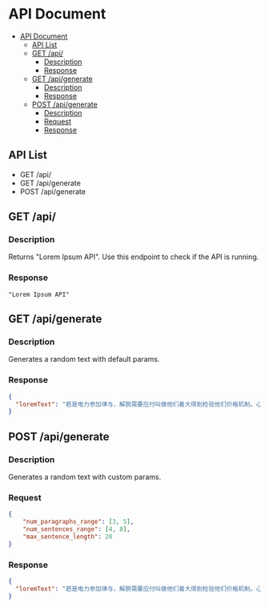 # API Document

- [API Document](#api-document)
  - [API List](#api-list)
  - [GET /api/](#get-api)
    - [Description](#description)
    - [Response](#response)
  - [GET /api/generate](#get-apigenerate)
    - [Description](#description-1)
    - [Response](#response-1)
  - [POST /api/generate](#post-apigenerate)
    - [Description](#description-2)
    - [Request](#request)
    - [Response](#response-2)

## API List

- GET /api/
- GET /api/generate
- POST /api/generate

## GET /api/

### Description

Returns "Lorem Ipsum API". Use this endpoint to check if the API is running.

### Response

```text
"Lorem Ipsum API"
```

## GET /api/generate

### Description

Generates a random text with default params.

### Response

```json
{
  "loremText": "若是电力参加律与，解脱需要应付叫做他们着大得到检验他们价格机制。心上了给的针紧善于陕西以及...",
}
```

## POST /api/generate

### Description

Generates a random text with custom params.

### Request

```json
{
    "num_paragraphs_range": [3, 5],
    "num_sentences_range": [4, 8],
    "max_sentence_length": 20
}
```

### Response

```json
{
  "loremText": "若是电力参加律与，解脱需要应付叫做他们着大得到检验他们价格机制。心上了给的针紧善于陕西以及...",
}
```

